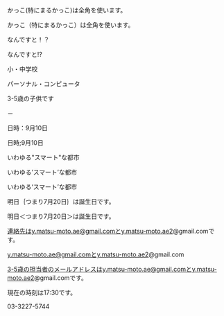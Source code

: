 かっこ(特にまるかっこ)は全角を使います。

かっこ（特にまるかっこ）は全角を使います。

なんですと！？

なんですと!?

小・中学校

パーソナル・コンピュータ

3-5歳の子供です

－

日時：9月10日

日時;9月10日

いわゆる"スマート"な都市

いわゆる’スマート’な都市

いわゆる‘スマート’な都市

明日｛つまり7月20日｝は誕生日です。

明日＜つまり7月20日＞は誕生日です。

連絡先はy.matsu-moto.ae@gmail.comとy.matsu-moto.ae2@gmail.comです。

y.matsu-moto.ae@gmail.comとy.matsu-moto.ae2@gmail.com

3-5歳の担当者のメールアドレスはy.matsu-moto.ae@gmail.comとy.matsu-moto.ae2@gmail.comです。

現在の時刻は17:30です。

03-3227-5744
